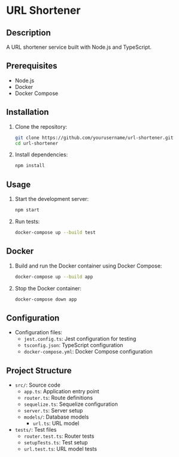 # URL Shortener

## Description
A URL shortener service built with Node.js and TypeScript.

## Prerequisites
- Node.js
- Docker
- Docker Compose

## Installation
1. Clone the repository:
    ```sh
    git clone https://github.com/yourusername/url-shortener.git
    cd url-shortener
    ```

2. Install dependencies:
    ```sh
    npm install
    ```

## Usage
1. Start the development server:
    ```sh
    npm start
    ```

2. Run tests:
    ```sh
    docker-compose up --build test
    ```

## Docker
1. Build and run the Docker container using Docker Compose:
    ```sh
    docker-compose up --build app
    ```

2. Stop the Docker container:
    ```sh
    docker-compose down app
    ```

## Configuration
- Configuration files:
  - `jest.config.ts`: Jest configuration for testing
  - `tsconfig.json`: TypeScript configuration
  - `docker-compose.yml`: Docker Compose configuration

## Project Structure
- `src/`: Source code
  - `app.ts`: Application entry point
  - `router.ts`: Route definitions
  - `sequelize.ts`: Sequelize configuration
  - `server.ts`: Server setup
  - `models/`: Database models
    - `url.ts`: URL model
- `tests/`: Test files
  - `router.test.ts`: Router tests
  - `setupTests.ts`: Test setup
  - `url.test.ts`: URL model tests
